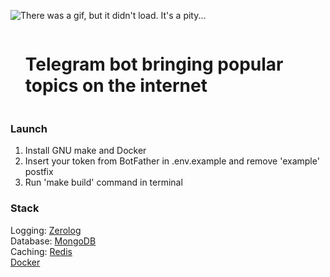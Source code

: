 ![There was a gif, but it didn't load. It's a pity...](https://github.com/IamVladlen/trend-bot/blob/main/trends.gif)

<div id="user-content-toc">
  <ul>
    <summary><h1 style="display: inline-block;">Telegram bot bringing popular topics on the internet</h1></summary>
  </ul>
</div>

### Launch
1. Install GNU make and Docker
2. Insert your token from BotFather in .env.example and remove 'example' postfix
3. Run 'make build' command in terminal

### Stack
Logging: [Zerolog](https://github.com/rs/zerolog)  
Database: [MongoDB](https://www.mongodb.com/)  
Caching: [Redis](https://redis.io/)  
[Docker](https://www.docker.com/)
